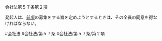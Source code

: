会社法第５７条第２項

発起人は、[前項](会社法＿＿＿＿第５７条第１項)の募集をする旨を定めようとするときは、その全員の同意を得なければならない。

#会社法
#会社法/第５７条
#会社法/第５７条/第２項
